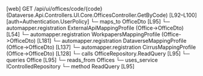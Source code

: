 [web] GET /api/ui/offices/code/{code}  (Dataverse.Api.Controllers.UI.Core.OfficesController.GetByCode)  [L92–L100] [auth=Authentication.UserPolicy]
  └─ maps_to OfficeDto [L95]
    └─ automapper.registration ExternalApiMappingProfile (Office->OfficeDto) [L54]
    └─ automapper.registration WorkpapersMappingProfile (Office->OfficeDto) [L181]
    └─ automapper.registration DataverseMappingProfile (Office->OfficeDto) [L137]
    └─ automapper.registration CirrusMappingProfile (Office->OfficeDto) [L128]
  └─ calls OfficeRepository.ReadQuery [L95]
  └─ queries Office [L95]
    └─ reads_from Offices
  └─ uses_service IControlledRepository<Office>
    └─ method ReadQuery [L95]


